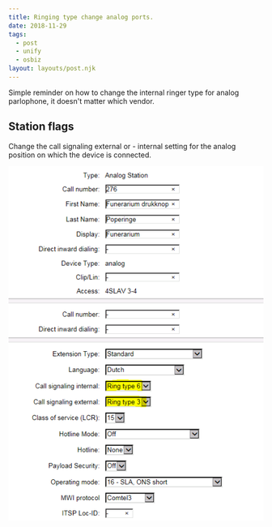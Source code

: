 ```yaml
---
title: Ringing type change analog ports.
date: 2018-11-29
tags:
  - post
  - unify
  - osbiz
layout: layouts/post.njk
---
```

Simple reminder on how to change the internal ringer type for analog parlophone, it doesn't matter which vendor.

## Station flags

Change the call signaling external or - internal setting for the analog position on which the device is connected.

<img src="https://raw.githubusercontent.com/braam/blog/master/img/analog_different_ringtype.png" />

